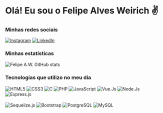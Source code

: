   # Olá! Eu sou o Felipe Alves Weirich ✌️

  ### Minhas redes sociais
  [![Instagram](https://img.shields.io/badge/Instagram-E4405F?style=for-the-badge&logo=instagram&logoColor=white)](https://instagram.com/_felipe.w)
  [![LinkedIn](https://img.shields.io/badge/LinkedIn-0077B5?style=for-the-badge&logo=linkedin&logoColor=white)](https://LinkedIn.com/in/felipe-alves-weirich-aaba4b252)
  
  ### Minhas estatísticas
  
  ![Felipe A.W. GitHub stats](https://github-readme-stats.vercel.app/api?username=callofnoob304&show_icons=true&theme=radical)
  
  ### Tecnologias que utilizo no meu dia
  
  <div>
    <img align="center" alt="HTML5" src="https://img.shields.io/badge/HTML5-E34F26?style=for-the-badge&logo=html5&logoColor=white"/>
    <img align="center" alt="CSS3" src="https://img.shields.io/badge/CSS3-1572B6?style=for-the-badge&logo=css3&logoColor=white"/>
    <img align="center" alt="C" src="https://img.shields.io/badge/C-00599C?style=for-the-badge&logo=c&logoColor=white"/>
    <img align="center" alt="PHP" src="https://img.shields.io/badge/PHP-777BB4?style=for-the-badge&logo=php&logoColor=white"/>
    <img align="center" alt="JavaScript" src="https://img.shields.io/badge/JavaScript-F7DF1E?style=for-the-badge&logo=javascript&logoColor=black"/>
    <img align="center" alt="Vue.Js" src="https://img.shields.io/badge/Vue.js-35495E?style=for-the-badge&logo=vue.js&logoColor=4FC08D"/>
    <img align="center" alt="Node.Js" src="https://img.shields.io/badge/Node.js-43853D?style=for-the-badge&logo=node.js&logoColor=white"/>
    <img align="center" alt="Express.js" src="https://img.shields.io/badge/Express.js-404D59?style=for-the-badge"/>
  </div>
  <br>
  <div>
    <img align="center" alt="Sequelize.js" src="https://img.shields.io/badge/sequelize-323330?style=for-the-badge&logo=sequelize&logoColor=blue"/>
    <img align="center" alt="Bootstrap" src="https://img.shields.io/badge/Bootstrap-563D7C?style=for-the-badge&logo=bootstrap&logoColor=white"/>
    <img align="center" alt="PostgreSQL" src="https://img.shields.io/badge/PostgreSQL-316192?style=for-the-badge&logo=postgresql&logoColor=white"/>
    <img align="center" alt="MySQL" src="https://img.shields.io/badge/MySQL-00000F?style=for-the-badge&logo=mysql&logoColor=whit"/>
  </div>
